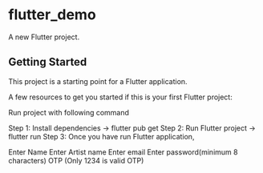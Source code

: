 # flutter_demo

A new Flutter project.

## Getting Started

This project is a starting point for a Flutter application.

A few resources to get you started if this is your first Flutter project:

Run project with following command

Step 1: Install dependencies
->       flutter pub get
Step 2: Run Flutter project
->       flutter run
Step 3: Once you have run Flutter application,

Enter Name
Enter Artist name
Enter email
Enter password(minimum 8 characters)
OTP (Only 1234 is valid OTP)